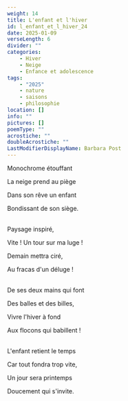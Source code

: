 ```yaml
---
weight: 14
title: L'enfant et l'hiver
id: l_enfant_et_l_hiver_24
date: 2025-01-09
verseLength: 6
divider: ""
categories:
    - Hiver
    - Neige
    - Enfance et adolescence
tags:
    - "2025"
    - nature
    - saisons
    - philosophie
location: []
info: ""
pictures: []
poemType: ""
acrostiche: ""
doubleAcrostiche: ""
LastModifierDisplayName: Barbara Post
---
```

Monochrome étouffant

La neige prend au piège

Dans son rêve un enfant

Bondissant de son siège.

 \
Paysage inspiré,

Vite ! Un tour sur ma luge !

Demain mettra ciré,

Au fracas d'un déluge !

 \
De ses deux mains qui font

Des balles et des billes,

Vivre l'hiver à fond

Aux flocons qui babillent !

 \
L'enfant retient le temps

Car tout fondra trop vite,

Un jour sera printemps

Doucement qui s'invite.